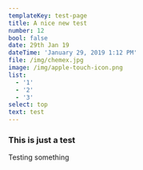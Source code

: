 ```yaml
---
templateKey: test-page
title: A nice new test
number: 12
bool: false
date: 29th Jan 19
dateTime: 'January 29, 2019 1:12 PM'
file: /img/chemex.jpg
image: /img/apple-touch-icon.png
list:
  - '1'
  - '2'
  - '3'
select: top
text: test
---
```


### This is just a test

Testing something

